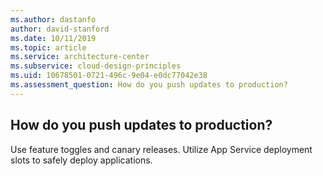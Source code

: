 ```yaml
---
ms.author: dastanfo
author: david-stanford
ms.date: 10/11/2019
ms.topic: article
ms.service: architecture-center
ms.subservice: cloud-design-principles
ms.uid: 10678501-0721-496c-9e04-e0dc77042e38
ms.assessment_question: How do you push updates to production?
---
```

## How do you push updates to production?

Use feature toggles and canary releases. Utilize App Service deployment slots to safely deploy applications.
